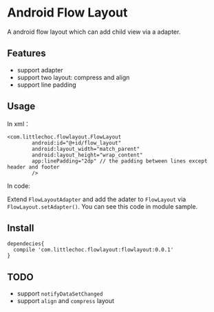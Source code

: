 # Android Flow Layout
A android flow layout which can add child view via a adapter.

## Features
- support adapter
- support two layout: compress and align
- support line padding

## Usage
In xml：
```
<com.littlechoc.flowlayout.FlowLayout
        android:id="@+id/flow_layout"
        android:layout_width="match_parent"
        android:layout_height="wrap_content"
        app:linePadding="2dp" // the padding between lines except header and footer
        />
```
In code:

Extend `FlowLayoutAdapter` and add the adater to `FlowLayout` via `FlowLayout.setAdapter()`.
You can see this code in module sample.

## Install
```
dependecies{
  compile 'com.littlechoc.flowlayout:flowlayout:0.0.1'
}
```

## TODO
- support `notifyDataSetChanged`
- support `align` and `compress` layout
